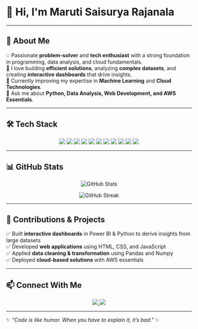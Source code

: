 # 👋 Hi, I'm Maruti Saisurya Rajanala  

---

## 🌟 About Me  

💡 Passionate **problem-solver** and **tech enthusiast** with a strong foundation in programming, data analysis, and cloud fundamentals.  
🔭 I love building **efficient solutions**, analyzing **complex datasets**, and creating **interactive dashboards** that drive insights.  
🌱 Currently improving my expertise in **Machine Learning** and **Cloud Technologies**.  
💬 Ask me about **Python, Data Analysis, Web Development, and AWS Essentials**.  

---

## 🛠️ Tech Stack  

<p align="center">
  <!-- Programming Languages -->
  <img src="https://img.shields.io/badge/Python-3670A0?style=for-the-badge&logo=python&logoColor=ffdd54" />
  <img src="https://img.shields.io/badge/C++-00599C?style=for-the-badge&logo=cplusplus&logoColor=white" />
  <img src="https://img.shields.io/badge/C-283593?style=for-the-badge&logo=c&logoColor=white" />
  <img src="https://img.shields.io/badge/JavaScript-F7DF1E?style=for-the-badge&logo=javascript&logoColor=black" />
  <img src="https://img.shields.io/badge/HTML5-E34F26?style=for-the-badge&logo=html5&logoColor=white" />
  <img src="https://img.shields.io/badge/CSS3-1572B6?style=for-the-badge&logo=css3&logoColor=white" />
  <img src="https://img.shields.io/badge/SQL-1572B6?style=for-the-badge&logo=sql3&logoColor=white" />

  <!-- Data & Tools -->
  <img src="https://img.shields.io/badge/Numpy-013243?style=for-the-badge&logo=numpy&logoColor=white" />
  <img src="https://img.shields.io/badge/Pandas-150458?style=for-the-badge&logo=pandas&logoColor=white" />
  <img src="https://img.shields.io/badge/PowerBI-F2C811?style=for-the-badge&logo=powerbi&logoColor=black" />
  <img src="https://img.shields.io/badge/AWS-FF9900?style=for-the-badge&logo=amazonaws&logoColor=white" />
</p>

---

## 📊 GitHub Stats  

<p align="center">
  <img src="https://github-readme-stats.vercel.app/api?username=Saisurya-123&show_icons=true&theme=tokyonight" alt="GitHub Stats" />
</p>

<p align="center">
  <img src="https://github-readme-streak-stats.herokuapp.com/?user=Saisurya-123&theme=tokyonight" alt="GitHub Streak" />
</p>

---

## 🚀 Contributions & Projects  

✅ Built **interactive dashboards** in Power BI & Python to derive insights from large datasets  
✅ Developed **web applications** using HTML, CSS, and JavaScript  
✅ Applied **data cleaning & transformation** using Pandas and Numpy  
✅ Deployed **cloud-based solutions** with AWS essentials  

---

## 📫 Connect With Me  

<p align="center">
  <a href="https://www.linkedin.com/in/your-linkedin/maruti-saisurya-rajanala-784a26224" target="_blank">
    <img src="https://img.shields.io/badge/LinkedIn-%230077B5.svg?style=for-the-badge&logo=linkedin&logoColor=white" />
  </a>
  <a href="mailto:your-saisuryarajanala63@gmail.com">
    <img src="https://img.shields.io/badge/Gmail-D14836?style=for-the-badge&logo=gmail&logoColor=white" />
  </a>
</p>

---

✨ _"Code is like humor. When you have to explain it, it’s bad."_ ✨

